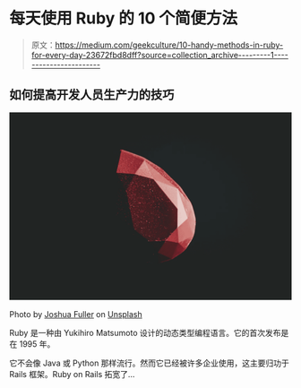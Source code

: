 # 每天使用 Ruby 的 10 个简便方法

> 原文：<https://medium.com/geekculture/10-handy-methods-in-ruby-for-every-day-23672fbd8dff?source=collection_archive---------1----------------------->

## 如何提高开发人员生产力的技巧

![](img/19c9100e713d9a42a9297d67428718d0.png)

Photo by [Joshua Fuller](https://unsplash.com/@joshuafuller?utm_source=unsplash&utm_medium=referral&utm_content=creditCopyText) on [Unsplash](https://unsplash.com/s/photos/ruby?utm_source=unsplash&utm_medium=referral&utm_content=creditCopyText)

Ruby 是一种由 Yukihiro Matsumoto 设计的动态类型编程语言。它的首次发布是在 1995 年。

它不会像 Java 或 Python 那样流行。然而它已经被许多企业使用，这主要归功于 Rails 框架。Ruby on Rails 拓宽了…